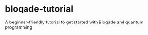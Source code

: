 # bloqade-tutorial
A beginner-friendly tutorial to get started with Bloqade and quantum programming
